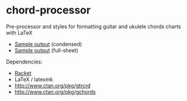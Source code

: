 # chord-processor

Pre-processor and styles for formatting guitar and ukulele chords charts with LaTeX 

* [Sample output](https://dl.dropboxusercontent.com/u/3286618/sample.pdf) (condensed) 
* [Sample output](https://dl.dropboxusercontent.com/u/3286618/sample-full.pdf) (full-sheet) 

Dependencies:
 * [Racket](http://racket-lang.org/)
 * LaTeX / latexmk
 * http://www.ctan.org/pkg/gtrcrd
 * http://www.ctan.org/pkg/gchords
